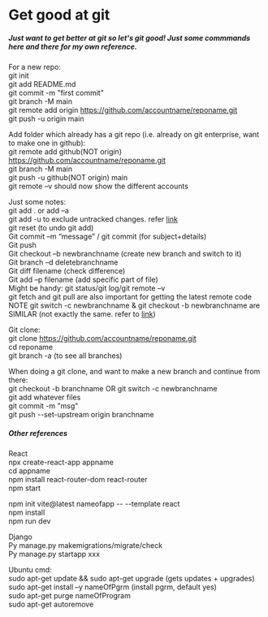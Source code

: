# Get good at git
##### Just want to get better at git so let's git good! Just some commmands here and there for my own reference.

For a new repo:\
git init\
git add README.md\
git commit -m "first commit"\
git branch -M main\
git remote add origin https://github.com/accountname/reponame.git \
git push -u origin main

Add folder which already has a git repo (i.e. already on git enterprise, want to make one in github):\
git remote add github(NOT origin) https://github.com/accountname/reponame.git \
git branch -M main\
git push -u github(NOT origin) main\
git remote –v should now show the different accounts

Just some notes:\
git add . or add –a\
git add -u to exclude untracked changes. refer [link](https://stackoverflow.com/questions/572549/difference-between-git-add-a-and-git-add)\
git reset (to undo git add)\
Git commit –m “message” / git commit (for subject+details)\
Git push\
Git checkout –b newbranchname (create new branch and switch to it)\
Git branch –d deletebranchname\
Git diff filename (check difference)\
Git add –p filename (add specific part of file)\
Might be handy: git status/git log/git remote –v\
git fetch and git pull are also important for getting the latest remote code\
NOTE git switch -c newbranchname & git checkout -b newbranchname are SIMILAR (not exactly the same. refer to [link](https://stackoverflow.com/questions/57265785/whats-the-difference-between-git-switch-and-git-checkout-branch))

Git clone:\
git clone https://github.com/accountname/reponame.git \
cd reponame\
git branch -a (to see all branches)

When doing a git clone, and want to make a new branch and continue from there:\
git checkout -b branchname OR git switch -c newbranchname\
git add whatever files\
git commit -m "msg"\
git push --set-upstream origin branchname

##### Other references
React\
npx create-react-app appname\
cd appname\
npm install react-router-dom react-router\
npm start

npm init vite@latest nameofapp -- --template react\
npm install\
npm run dev

Django\
Py manage.py makemigrations/migrate/check\
Py manage.py startapp xxx

Ubuntu cmd:\
sudo apt-get update && sudo apt-get upgrade (gets updates + upgrades)\
sudo apt-get install –y nameOfPgrm (install pgrm, default yes)\
sudo apt-get purge nameOfProgram\
sudo apt-get autoremove



